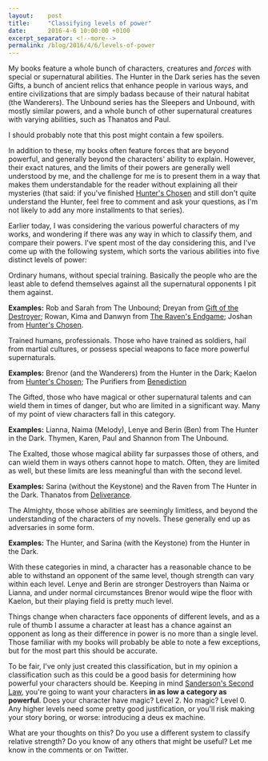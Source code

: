 ```yaml
---
layout:    post
title:     "Classifying levels of power"
date:      2016-4-6 10:00:00 +0100
excerpt_separator: <!--more-->
permalink: /blog/2016/4/6/levels-of-power
---
```


My books feature a whole bunch of characters, creatures and *forces* with special or supernatural abilities. The Hunter in the Dark series has the seven Gifts, a bunch of ancient relics that enhance people in various ways, and entire civilizations that are simply badass because of their natural habitat (the Wanderers). The Unbound series has the Sleepers and Unbound, with mostly similar powers, and a whole bunch of other supernatural creatures with varying abilities, such as Thanatos and Paul.

<!--more-->
I should probably note that this post might contain a few spoilers.

In addition to these, my books often feature forces that are beyond powerful, and generally beyond the characters' ability to explain. However, their exact natures, and the limits of their powers are generally well understood by me, and the challenge for me is to present them in a way that makes them understandable for the reader without explaining all their mysteries (that said: if you've finished [Hunter's Chosen](/books/hunters-chosen.html) and still don't quite understand the Hunter, feel free to comment and ask your questions, as I'm not likely to add any more installments to that series).

Earlier today, I was considering the various powerful characters of my works, and wondering if there was any way in which to classify them, and compare their powers. I've spent most of the day considering this, and I've come up with the following system, which sorts the various abilities into five distinct levels of power:


Ordinary humans, without special training. Basically the people who are the least able to defend themselves against all the supernatural opponents I pit them against.

**Examples:** Rob and Sarah from The Unbound; Dreyan from [Gift of the Destroyer](/books/gift-of-the-destroyer.html); Rowan, Kima and Danwyn from [The Raven's Endgame](/books/the-ravens-endgame.html); Joshan from [Hunter's Chosen](/books/hunters-chosen.html).


Trained humans, professionals. Those who have trained as soldiers, hail from martial cultures, or possess special weapons to face more powerful supernaturals.

**Examples:** Brenor (and the Wanderers) from the Hunter in the Dark; Kaelon from [Hunter's Chosen](/books/hunters-chosen.html); The Purifiers from [Benediction](/books/benediction.html)


The Gifted, those who have magical or other supernatural talents and can wield them in times of danger, but who are limited in a significant way. Many of my point of view characters fall in this category.

**Examples:** Lianna, Naima (Melody), Lenye and Berin (Ben) from The Hunter in the Dark. Thymen, Karen, Paul and Shannon from The Unbound.


The Exalted, those whose magical ability far surpasses those of others, and can wield them in ways others cannot hope to match. Often, they are limited as well, but these limits are less meaningful than with the second level.

**Examples:** Sarina (without the Keystone) and the Raven from The Hunter in the Dark. Thanatos from [Deliverance](/books/deliverance.html). 


The Almighty, those whose abilities are seemingly limitless, and beyond the understanding of the characters of my novels. These generally end up as adversaries in some form.

**Examples:** The Hunter, and Sarina (with the Keystone) from the Hunter in the Dark.


With these categories in mind, a character has a reasonable chance to be able to withstand an opponent of the same level, though strength can vary within each level. Lenye and Berin are stronger Destroyers than Naima or Lianna, and under normal circumstances Brenor would wipe the floor with Kaelon, but their playing field is pretty much level.

Things change when characters face opponents of different levels, and as a rule of thumb I assume a character at least has a chance against an opponent as long as their difference in power is no more than a single level. Those familiar with my books will probably be able to note a few exceptions, but for the most part this should be accurate.


To be fair, I've only just created this classification, but in my opinion a classification such as this could be a good basis for determining how powerful your characters should be. Keeping in mind [Sanderson's Second Law](http://brandonsanderson.com/sandersons-second-law/), you're going to want your characters **in as low a category as powerful**. Does your character have magic? Level 2. No magic? Level 0. Any higher levels need some pretty good justification, or you'll risk making your story boring, or worse: introducing a deus ex machine.

What are your thoughts on this? Do you use a different system to classify relative strength? Do you know of any others that might be useful? Let me know in the comments or on Twitter.